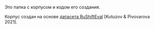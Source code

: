 Это папка с корпусом и кодом его создания.

Корпус создан на основе [датасета RuShiftEval](https://github.com/akutuzov/rushifteval_public/tree/main/raw_annotations) \[Kutuzov & Pivovarova 2021\].

